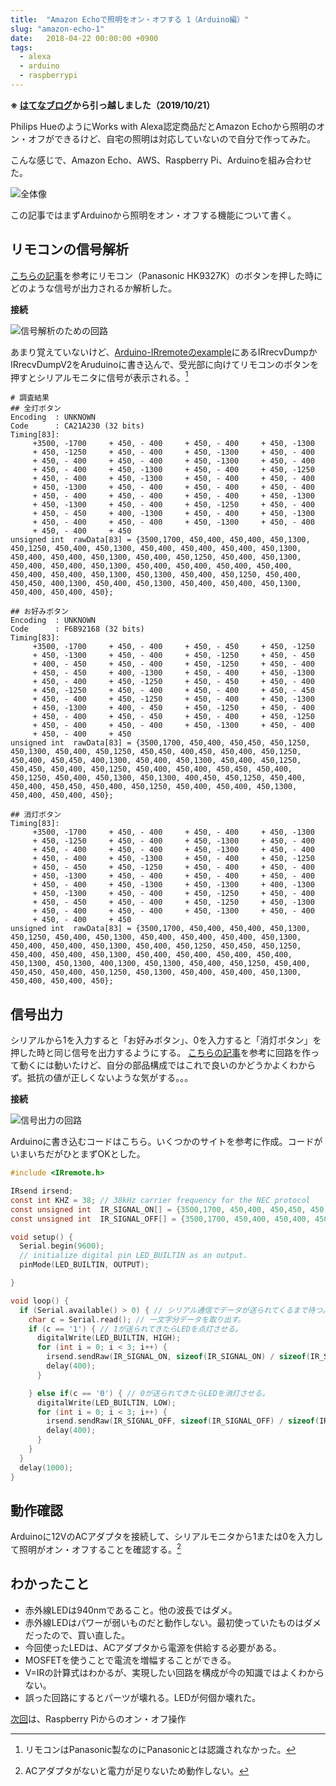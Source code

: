 ```yaml
---
title:  "Amazon Echoで照明をオン・オフする 1（Arduino編）"
slug: "amazon-echo-1"
date:   2018-04-22 00:00:00 +0900
tags: 
  - alexa
  - arduino
  - raspberrypi
---
```

**※ [はてなブログ](https://tatata.hatenablog.jp/entry/2018/04/22/160808)から引っ越しました（2019/10/21）**


Philips HueのようにWorks with Alexa認定商品だとAmazon Echoから照明のオン・オフができるけど、自宅の照明は対応していないので自分で作ってみた。

こんな感じで、Amazon Echo、AWS、Raspberry Pi、Arduinoを組み合わせた。

![全体像](/img/20180422/01.png)

この記事ではまずArduinoから照明をオン・オフする機能について書く。

## リモコンの信号解析

[こちらの記事](http://deviceplus.jp/hobby/entry023)を参考にリモコン（Panasonic HK9327K）のボタンを押した時にどのような信号が出力されるか解析した。

**接続**

![信号解析のための回路](/img/20180422/02.png)

あまり覚えていないけど、[Arduino-IRremoteのexample](https://github.com/z3t0/Arduino-IRremote/tree/master/examples)にあるIRrecvDumpかIRrecvDumpV2をAruduinoに書き込んで、受光部に向けてリモコンのボタンを押すとシリアルモニタに信号が表示される。[^1]

```
# 調査結果
## 全灯ボタン
Encoding  : UNKNOWN
Code      : CA21A230 (32 bits)
Timing[83]:
     +3500, -1700     + 450, - 400     + 450, - 400     + 450, -1300
     + 450, -1250     + 450, - 400     + 450, -1300     + 450, - 400
     + 450, - 400     + 450, - 400     + 450, -1300     + 450, - 400
     + 450, - 400     + 450, -1300     + 450, - 400     + 450, -1250
     + 450, - 400     + 450, -1300     + 450, - 400     + 450, - 400
     + 450, -1300     + 450, - 400     + 450, - 400     + 450, - 400
     + 450, - 400     + 450, - 400     + 450, - 400     + 450, -1300
     + 450, -1300     + 450, - 400     + 450, -1250     + 450, - 400
     + 450, - 450     + 400, -1300     + 450, - 400     + 450, -1300
     + 450, - 400     + 450, - 400     + 450, -1300     + 450, - 400
     + 450, - 400     + 450
unsigned int  rawData[83] = {3500,1700, 450,400, 450,400, 450,1300, 450,1250, 450,400, 450,1300, 450,400, 450,400, 450,400, 450,1300, 450,400, 450,400, 450,1300, 450,400, 450,1250, 450,400, 450,1300, 450,400, 450,400, 450,1300, 450,400, 450,400, 450,400, 450,400, 450,400, 450,400, 450,1300, 450,1300, 450,400, 450,1250, 450,400, 450,450, 400,1300, 450,400, 450,1300, 450,400, 450,400, 450,1300, 450,400, 450,400, 450}; 

## お好みボタン
Encoding  : UNKNOWN
Code      : F6B92168 (32 bits)
Timing[83]:
     +3500, -1700     + 450, - 400     + 450, - 450     + 450, -1250
     + 450, -1300     + 450, - 400     + 450, -1250     + 450, - 450
     + 400, - 450     + 450, - 400     + 450, -1250     + 450, - 400
     + 450, - 450     + 400, -1300     + 450, - 400     + 450, -1300
     + 450, - 400     + 450, -1250     + 450, - 450     + 450, - 400
     + 450, -1250     + 450, - 400     + 450, - 400     + 450, - 450
     + 450, - 400     + 450, -1250     + 450, - 400     + 450, -1300
     + 450, -1300     + 400, - 450     + 450, -1250     + 450, - 400
     + 450, - 400     + 450, - 450     + 450, - 400     + 450, -1250
     + 450, - 400     + 450, - 400     + 450, -1300     + 450, - 400
     + 450, - 400     + 450
unsigned int  rawData[83] = {3500,1700, 450,400, 450,450, 450,1250, 450,1300, 450,400, 450,1250, 450,450, 400,450, 450,400, 450,1250, 450,400, 450,450, 400,1300, 450,400, 450,1300, 450,400, 450,1250, 450,450, 450,400, 450,1250, 450,400, 450,400, 450,450, 450,400, 450,1250, 450,400, 450,1300, 450,1300, 400,450, 450,1250, 450,400, 450,400, 450,450, 450,400, 450,1250, 450,400, 450,400, 450,1300, 450,400, 450,400, 450};

## 消灯ボタン
Timing[83]:
     +3500, -1700     + 450, - 400     + 450, - 400     + 450, -1300
     + 450, -1250     + 450, - 400     + 450, -1300     + 450, - 400
     + 450, - 400     + 450, - 400     + 450, -1300     + 450, - 400
     + 450, - 400     + 450, -1300     + 450, - 400     + 450, -1250
     + 450, - 450     + 450, -1250     + 450, - 400     + 450, - 400
     + 450, -1300     + 450, - 400     + 450, - 400     + 450, - 400
     + 450, - 400     + 450, -1300     + 450, -1300     + 400, -1300
     + 450, -1300     + 450, - 400     + 450, -1250     + 450, - 400
     + 450, - 450     + 450, - 400     + 450, -1250     + 450, -1300
     + 450, - 400     + 450, - 400     + 450, -1300     + 450, - 400
     + 450, - 400     + 450
unsigned int  rawData[83] = {3500,1700, 450,400, 450,400, 450,1300, 450,1250, 450,400, 450,1300, 450,400, 450,400, 450,400, 450,1300, 450,400, 450,400, 450,1300, 450,400, 450,1250, 450,450, 450,1250, 450,400, 450,400, 450,1300, 450,400, 450,400, 450,400, 450,400, 450,1300, 450,1300, 400,1300, 450,1300, 450,400, 450,1250, 450,400, 450,450, 450,400, 450,1250, 450,1300, 450,400, 450,400, 450,1300, 450,400, 450,400, 450}; 
```

## 信号出力

シリアルから1を入力すると「お好みボタン」、0を入力すると「消灯ボタン」を押した時と同じ信号を出力するようにする。
[こちらの記事](https://blogs.yahoo.co.jp/nobita_rx7/27544812.html)を参考に回路を作って動くには動いたけど、自分の部品構成ではこれで良いのかどうかよくわからず。抵抗の値が正しくないような気がする。。。

**接続**

![信号出力の回路](/img/20180422/03.png)

Arduinoに書き込むコードはこちら。いくつかのサイトを参考に作成。コードがいまいちだがひとまずOKとした。

```c
#include <IRremote.h>

IRsend irsend;
const int KHZ = 38; // 38kHz carrier frequency for the NEC protocol
const unsigned int  IR_SIGNAL_ON[] = {3500,1700, 450,400, 450,450, 450,1250, 450,1300, 450,400, 450,1250, 450,450, 400,450, 450,400, 450,1250, 450,400, 450,450, 400,1300, 450,400, 450,1300, 450,400, 450,1250, 450,450, 450,400, 450,1250, 450,400, 450,400, 450,450, 450,400, 450,1250, 450,400, 450,1300, 450,1300, 400,450, 450,1250, 450,400, 450,400, 450,450, 450,400, 450,1250, 450,400, 450,400, 450,1300, 450,400, 450,400, 450};  // UNKNOWN F6B92168
const unsigned int  IR_SIGNAL_OFF[] = {3500,1700, 450,400, 450,400, 450,1300, 450,1250, 450,400, 450,1300, 450,400, 450,400, 450,400, 450,1300, 450,400, 450,400, 450,1300, 450,400, 450,1250, 450,450, 450,1250, 450,400, 450,400, 450,1300, 450,400, 450,400, 450,400, 450,400, 450,1300, 450,1300, 400,1300, 450,1300, 450,400, 450,1250, 450,400, 450,450, 450,400, 450,1250, 450,1300, 450,400, 450,400, 450,1300, 450,400, 450,400, 450};  // UNKNOWN 1B9C2A92

void setup() {
  Serial.begin(9600);
  // initialize digital pin LED_BUILTIN as an output.
  pinMode(LED_BUILTIN, OUTPUT);

}

void loop() {
  if (Serial.available() > 0) { // シリアル通信でデータが送られてくるまで待つ。
    char c = Serial.read(); // 一文字分データを取り出す。
    if (c == '1') { // 1が送られてきたらLEDを点灯させる。
      digitalWrite(LED_BUILTIN, HIGH);
      for (int i = 0; i < 3; i++) {
        irsend.sendRaw(IR_SIGNAL_ON, sizeof(IR_SIGNAL_ON) / sizeof(IR_SIGNAL_ON[0]), KHZ);
        delay(400);
      }

    } else if(c == '0') { // 0が送られてきたらLEDを消灯させる。
      digitalWrite(LED_BUILTIN, LOW);
      for (int i = 0; i < 3; i++) {
        irsend.sendRaw(IR_SIGNAL_OFF, sizeof(IR_SIGNAL_OFF) / sizeof(IR_SIGNAL_OFF[0]), KHZ);
        delay(400);
      }
    }
  }
  delay(1000);
}
```

## 動作確認

Arduinoに12VのACアダプタを接続して、シリアルモニタから1または0を入力して照明がオン・オフすることを確認する。[^2]

## わかったこと
    
- 赤外線LEDは940nmであること。他の波長ではダメ。
- 赤外線LEDはパワーが弱いものだと動作しない。最初使っていたものはダメだったので、買い直した。
- 今回使ったLEDは、ACアダプタから電源を供給する必要がある。
- MOSFETを使うことで電流を増幅することができる。
- V=IRの計算式はわかるが、実現したい回路を構成が今の知識ではよくわからない。
- 誤った回路にするとパーツが壊れる。LEDが何個か壊れた。

[次回](/2018/04/29/amazon-echo-2)は、Raspberry Piからのオン・オフ操作

[^1]: リモコンはPanasonic製なのにPanasonicとは認識されなかった。
[^2]: ACアダプタがないと電力が足りないため動作しない。

